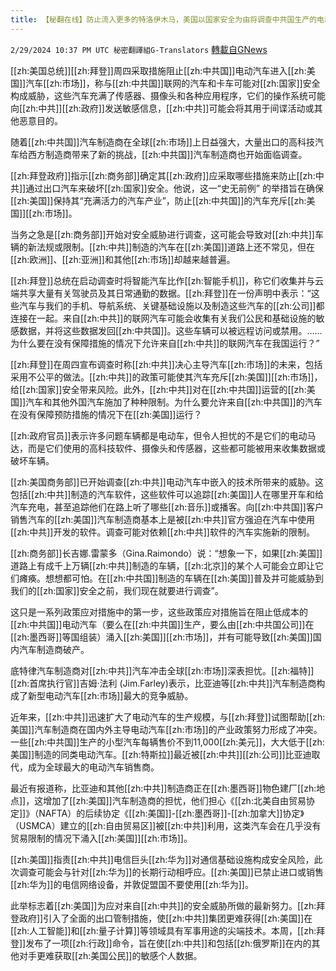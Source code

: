 ```yaml
---
title: 【秘翻在线】防止流入更多的特洛伊木马，美国以国家安全为由将调查中共国生产的电动汽车
---
```

`2/29/2024 10:37 PM UTC 秘密翻譯組G-Translators` [轉載自GNews](https://gnews.org/articles/2354236)

[[zh:美国总统]][[zh:拜登]]周四采取措施阻止[[zh:中共国]]电动汽车进入[[zh:美国]]汽车[[zh:市场]]，称与[[zh:中共国]]联网的汽车和卡车可能对[[zh:国家]]安全构成威胁，这些汽车充满了传感器、摄像头和各种应用程序，它们的操作系统可能向[[zh:中共]][[zh:政府]]发送敏感信息，[[zh:中共]]可能会将其用于间谍活动或其他恶意目的。

随着[[zh:中共国]]汽车制造商在全球[[zh:市场]]上日益强大，大量出口的高科技汽车给西方制造商带来了新的挑战，[[zh:中共国]]汽车制造商也开始面临调查。

[[zh:拜登政府]]指示[[zh:商务部]]确定其[[zh:政府]]应采取哪些措施来防止[[zh:中共]]通过出口汽车来破坏[[zh:国家]]安全。他说，这一“史无前例” 的举措旨在确保[[zh:美国]]保持其“充满活力的汽车产业”，防止[[zh:中共国]]的汽车充斥[[zh:美国]][[zh:市场]]。

当务之急是[[zh:商务部]]开始对安全威胁进行调查，这可能会导致对[[zh:中共]]车辆的新法规或限制。[[zh:中共]]制造的汽车在[[zh:美国]]道路上还不常见，但在[[zh:欧洲]]、[[zh:亚洲]]和其他[[zh:市场]]却越来越普遍。

[[zh:拜登]]总统在启动调查时将智能汽车比作[[zh:智能手机]]，称它们收集并与云端共享大量有关驾驶员及其日常通勤的数据。[[zh:拜登]]在一份声明中表示：“这些汽车与我们的手机、导航系统、关键基础设施以及制造这些汽车的[[zh:公司]]都连接在一起。来自[[zh:中共]]的联网汽车可能会收集有关我们公民和基础设施的敏感数据，并将这些数据发回[[zh:中共国]]。这些车辆可以被远程访问或禁用。……为什么要在没有保障措施的情况下允许来自[[zh:中共]]的联网汽车在我国运行？”

[[zh:拜登]]在周四宣布调查时称[[zh:中共]]决心主导汽车[[zh:市场]]的未来，包括采用不公平的做法。[[zh:中共]]的政策可能使其汽车充斥[[zh:美国]][[zh:市场]]，给[[zh:国家]]安全带来风险。此外，[[zh:中共]]对在[[zh:中共国]]运营的[[zh:美国]]汽车和其他外国汽车施加了种种限制。为什么要允许来自[[zh:中共国]]的汽车在没有保障预防措施的情况下在[[zh:美国]]运行？

[[zh:政府官员]]表示许多问题车辆都是电动车，但令人担忧的不是它们的电动马达，而是它们使用的高科技软件、摄像头和传感器，这些都可能被用来收集数据或破坏车辆。

[[zh:美国商务部]]已开始调查[[zh:中共]]电动汽车中嵌入的技术所带来的威胁。这包括[[zh:中共]]制造的汽车软件，这些软件可以追踪[[zh:美国]]人在哪里开车和给汽车充电，甚至追踪他们在路上听了哪些[[zh:音乐]]或播客。向[[zh:中共国]]客户销售汽车的[[zh:美国]]汽车制造商基本上是被[[zh:中共]]官方强迫在汽车中使用[[zh:中共]]开发的软件。调查可能对依赖[[zh:中共]]软件的汽车实施新的限制。

[[zh:商务部]]长吉娜.雷蒙多（Gina.Raimondo）说：“想象一下，如果[[zh:美国]]道路上有成千上万辆[[zh:中共]]制造的车辆，[[zh:北京]]的某个人可能会立即让它们瘫痪。想想都可怕。在[[zh:中共国]]制造的车辆在[[zh:美国]]普及并可能威胁到我们的[[zh:国家]]安全之前，我们现在就要进行调查”。

这只是一系列政策应对措施中的第一步，这些政策应对措施旨在阻止低成本的[[zh:中共国]]电动汽车（要么在[[zh:中共国]]生产，要么由[[zh:中共国公司]]在[[zh:墨西哥]]等国组装）涌入[[zh:美国]][[zh:市场]]，并有可能导致[[zh:美国]]国内汽车制造商破产。

底特律汽车制造商对[[zh:中共]]汽车冲击全球[[zh:市场]]深表担忧。[[zh:福特]][[zh:首席执行官]]吉姆·法利 (Jim.Farley)表示，比亚迪等[[zh:中共]]汽车制造商构成了新型电动汽车[[zh:市场]]最大的竞争威胁。

近年来，[[zh:中共]]迅速扩大了电动汽车的生产规模，与[[zh:拜登]]试图帮助[[zh:美国]]汽车制造商在国内外主导电动汽车[[zh:市场]]的产业政策努力形成了冲突。一些[[zh:中共国]]生产的小型汽车每辆售价不到11,000[[zh:美元]]，大大低于[[zh:美国]]制造的同类电动汽车。[[zh:特斯拉]]最近被[[zh:中共]][[zh:公司]]比亚迪取代，成为全球最大的电动汽车销售商。

最近有报道称，比亚迪和其他[[zh:中共]]制造商正在[[zh:墨西哥]]物色建厂[[zh:地点]]，这增加了[[zh:美国]]汽车制造商的担忧，他们担心《[[zh:北美自由贸易协定]]》（NAFTA）的后续协定《[[zh:美国]]\-[[zh:墨西哥]]\-[[zh:加拿大]]协定》（USMCA）建立的[[zh:自由贸易区]]被[[zh:中共]]利用，这类汽车会在几乎没有贸易限制的情况下涌入[[zh:美国]][[zh:市场]]。

[[zh:美国]]指责[[zh:中共]]电信巨头[[zh:华为]]对通信基础设施构成安全风险，此次调查可能会与针对[[zh:华为]]的长期行动相呼应。[[zh:美国]]已禁止进口或销售[[zh:华为]]的电信网络设备，并敦促盟国不要使用[[zh:华为]]。

此举标志着[[zh:美国]]为应对来自[[zh:中共]]的安全威胁所做的最新努力。[[zh:拜登政府]]引入了全面的出口管制措施，使[[zh:中共]]集团更难获得[[zh:美国]]在[[zh:人工智能]]和[[zh:量子计算]]等领域具有军事用途的尖端技术。本周，[[zh:拜登]]发布了一项[[zh:行政]]命令，旨在使[[zh:中共]]和包括[[zh:俄罗斯]]在内的其他对手更难获取[[zh:美国公民]]的敏感个人数据。
